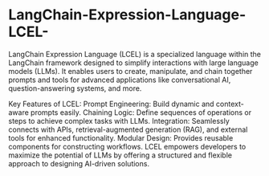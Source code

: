 # LangChain-Expression-Language-LCEL-
LangChain Expression Language (LCEL) is a specialized language within the LangChain framework designed to simplify interactions with large language models (LLMs). It enables users to create, manipulate, and chain together prompts and tools for advanced applications like conversational AI, question-answering systems, and more.

Key Features of LCEL:
Prompt Engineering: Build dynamic and context-aware prompts easily.
Chaining Logic: Define sequences of operations or steps to achieve complex tasks with LLMs.
Integration: Seamlessly connects with APIs, retrieval-augmented generation (RAG), and external tools for enhanced functionality.
Modular Design: Provides reusable components for constructing workflows.
LCEL empowers developers to maximize the potential of LLMs by offering a structured and flexible approach to designing AI-driven solutions.






